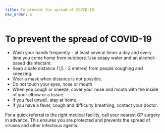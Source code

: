 ```yaml
---
title: To prevent the spread of COVID-19
nav_order: 6
---
```

To prevent the spread of COVID-19
=================================

* Wash your hands frequently - at least several times a day and every time you come home from outdoors. Use soapy water and an alcohol-based disinfectant.
* Keep a safe distance (1,5 - 2 metres) from people coughing and sneezing.
* Wear a mask when distance is not possible.
* Do not touch your eyes, nose or mouth.
* When you cough or sneeze, cover your nose and mouth with the inside of your elbow or a tissue.
* If you feel unwell, stay at home.
* If you have a fever, cough and difficulty breathing, contact your doctor.

For a quick referral to the right medical facility, call your nearest GP surgery in advance. This ensures you are protected and prevents the spread of viruses and other infectious agents.

